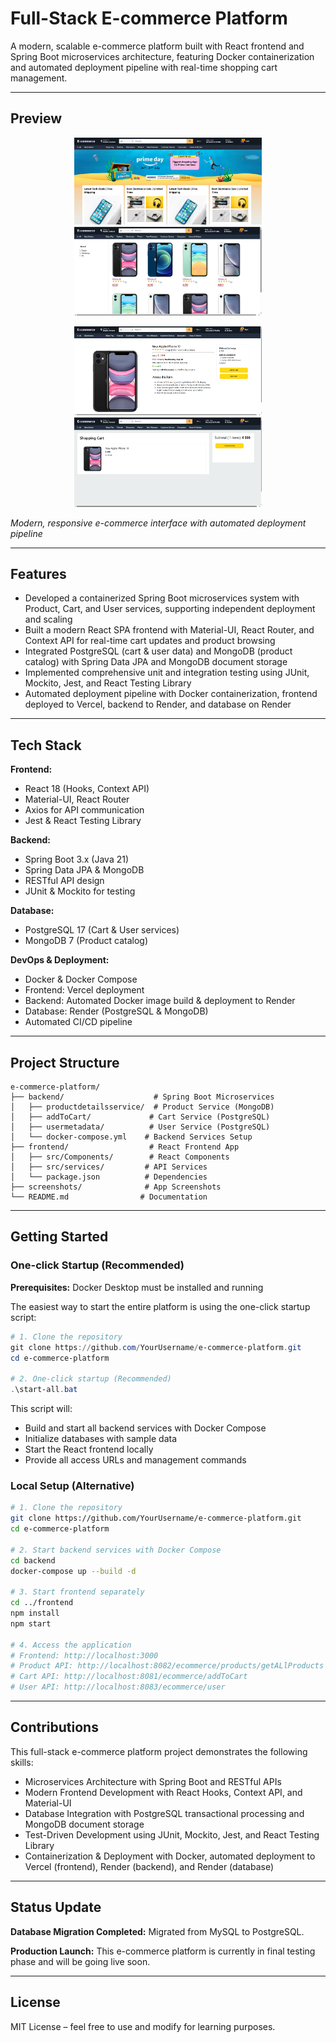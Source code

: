 # Full-Stack E-commerce Platform

A modern, scalable e-commerce platform built with React frontend and Spring Boot microservices architecture, featuring Docker containerization and automated deployment pipeline with real-time shopping cart management.

---

## Preview

<p align="center">
  <img src="./screenshots/demo.png" width="300" alt="Demo" style="margin: 0 10px;" />
  <img src="./screenshots/display.png" width="300" alt="Display" style="margin: 0 10px;" />
</p>

<p align="center">
  <img src="./screenshots/order.png" width="300" alt="Order Management" style="margin: 0 10px;" />
  <img src="./screenshots/cart.png" width="300" alt="Shopping Cart" style="margin: 0 10px;" />
</p>

*Modern, responsive e-commerce interface with automated deployment pipeline*

---

## Features
- Developed a containerized Spring Boot microservices system with Product, Cart, and User services, supporting independent deployment and scaling  
- Built a modern React SPA frontend with Material-UI, React Router, and Context API for real-time cart updates and product browsing  
- Integrated PostgreSQL (cart & user data) and MongoDB (product catalog) with Spring Data JPA and MongoDB document storage  
- Implemented comprehensive unit and integration testing using JUnit, Mockito, Jest, and React Testing Library  
- Automated deployment pipeline with Docker containerization, frontend deployed to Vercel, backend to Render, and database on Render  

---

## Tech Stack
**Frontend:**  
- React 18 (Hooks, Context API)  
- Material-UI, React Router  
- Axios for API communication  
- Jest & React Testing Library  

**Backend:**  
- Spring Boot 3.x (Java 21)  
- Spring Data JPA & MongoDB  
- RESTful API design  
- JUnit & Mockito for testing  

**Database:**  
- PostgreSQL 17 (Cart & User services)  
- MongoDB 7 (Product catalog)  

**DevOps & Deployment:**  
- Docker & Docker Compose  
- Frontend: Vercel deployment  
- Backend: Automated Docker image build & deployment to Render  
- Database: Render (PostgreSQL & MongoDB)  
- Automated CI/CD pipeline  

---

## Project Structure
```
e-commerce-platform/
├── backend/                    # Spring Boot Microservices
│   ├── productdetailsservice/  # Product Service (MongoDB)
│   ├── addToCart/             # Cart Service (PostgreSQL)  
│   ├── usermetadata/          # User Service (PostgreSQL)
│   └── docker-compose.yml    # Backend Services Setup
├── frontend/                  # React Frontend App
│   ├── src/Components/        # React Components
│   ├── src/services/         # API Services
│   └── package.json          # Dependencies
├── screenshots/              # App Screenshots
└── README.md                # Documentation
```


---

## Getting Started

### One-click Startup (Recommended)

**Prerequisites:** Docker Desktop must be installed and running

The easiest way to start the entire platform is using the one-click startup script:

```powershell
# 1. Clone the repository
git clone https://github.com/YourUsername/e-commerce-platform.git
cd e-commerce-platform

# 2. One-click startup (Recommended)
.\start-all.bat
```

This script will:
- Build and start all backend services with Docker Compose
- Initialize databases with sample data
- Start the React frontend locally
- Provide all access URLs and management commands

### Local Setup (Alternative)

```bash
# 1. Clone the repository
git clone https://github.com/YourUsername/e-commerce-platform.git
cd e-commerce-platform

# 2. Start backend services with Docker Compose
cd backend
docker-compose up --build -d

# 3. Start frontend separately
cd ../frontend
npm install
npm start

# 4. Access the application
# Frontend: http://localhost:3000
# Product API: http://localhost:8082/ecommerce/products/getALlProducts  
# Cart API: http://localhost:8081/ecommerce/addToCart
# User API: http://localhost:8083/ecommerce/user
```

---

## Contributions

This full-stack e-commerce platform project demonstrates the following skills:

- Microservices Architecture with Spring Boot and RESTful APIs
- Modern Frontend Development with React Hooks, Context API, and Material-UI
- Database Integration with PostgreSQL transactional processing and MongoDB document storage
- Test-Driven Development using JUnit, Mockito, Jest, and React Testing Library
- Containerization & Deployment with Docker, automated deployment to Vercel (frontend), Render (backend), and Render (database)

---

## Status Update

**Database Migration Completed:** Migrated from MySQL to PostgreSQL.

**Production Launch:** This e-commerce platform is currently in final testing phase and will be going live soon.

---

## License

MIT License – feel free to use and modify for learning purposes.
